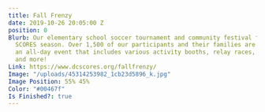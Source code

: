 ```yaml
---
title: Fall Frenzy
date: 2019-10-26 20:05:00 Z
position: 0
Blurb: Our elementary school soccer tournament and community festival for the Fall
  SCORES season. Over 1,500 of our participants and their families are invited to
  an all-day event that includes various activity booths, relay races, face painting,
  and more!
Link: https://www.dcscores.org/fallfrenzy/
Image: "/uploads/45314253982_1cb23d5896_k.jpg"
Image Position: 55% 45%
Color: "#00467f"
Is Finished?: true
---
```



